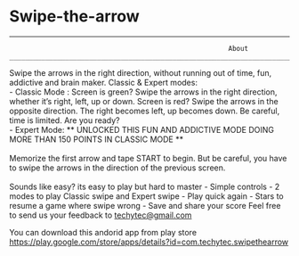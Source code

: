 # Swipe-the-arrow

______________________________________________________________________________________________________________________________
                                                           About                                                               ______________________________________________________________________________________________________________________________
                                                           
Swipe the arrows in the right direction, without running out of time, fun, addictive and brain maker. Classic &amp; Expert modes:  <br />- Classic Mode : Screen is green? Swipe the arrows in the right direction, whether it’s right, left, up or down. Screen is red? Swipe the arrows in the opposite direction. The right becomes left, up becomes down. Be careful, time is limited. Are you ready?  <br />- Expert Mode: ** UNLOCKED THIS FUN AND ADDICTIVE MODE DOING MORE THAN 150 POINTS IN CLASSIC MODE ** <br /><br /> Memorize the first arrow and tape START to begin. But be careful, you have to swipe the arrows in the direction of the previous screen.  <br /><br />Sounds like easy? its easy to play but hard to master  - Simple controls - 2 modes to play Classic swipe and Expert swipe - Play quick again - Stars to resume a game where swipe wrong - Save and share your score  Feel free to send us your feedback to techytec@gmail.com

You can download this andorid app from play store
https://play.google.com/store/apps/details?id=com.techytec.swipethearrow
